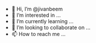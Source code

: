 - 👋 Hi, I’m @jivanbeem
- 👀 I’m interested in ...
- 🌱 I’m currently learning ...
- 💞️ I’m looking to collaborate on ...
- 📫 How to reach me ...

<!---
jivanbeem/jivanbeem is a ✨ special ✨ repository because its `README.md` (this file) appears on your GitHub profile.
You can click the Preview link to take a look at your changes.
--->
